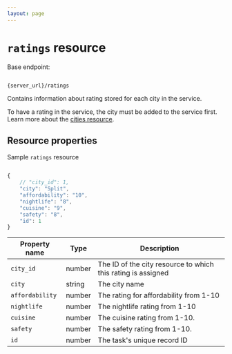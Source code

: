 ```yaml
---
layout: page
---
```


# `ratings` resource

Base endpoint:

```shell

{server_url}/ratings
```

Contains information about rating stored for each city in the service.

To have a rating in the service, the city must be added to
the service first. Learn more about the [cities resource](city.md).

## Resource properties

Sample `ratings` resource

```js

{
    // "city_id": 1,
    "city": "Split",
    "affordability": "10",
    "nightlife": "8",
    "cuisine": "9",
    "safety": "8",
    "id": 1
}
```

| Property name | Type | Description |
| ------------- | ----------- | ----------- |
| `city_id` | number | The ID of the city resource to which this rating is assigned |
| `city` | string | The city name |
| `affordability` | number | The rating for affordability from 1-10|
| `nightlife` | number | The nightlife rating from 1-10 |
| `cuisine` | number | The cuisine rating from 1-10.|
| `safety` | number | The safety rating from 1-10.|
| `id` | number | The task's unique record ID |

<!-- ## READ

* [Get all tasks _(coming soon)_](#resource-properties)
* [Get task by ID _(coming soon)_](#resource-properties)
* [Get task by user ID _(coming soon)_](#resource-properties) -->
